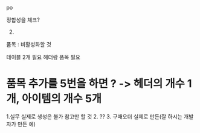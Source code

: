 po

정합성을 체크?

2. 
품목 : 비활성화할 것

테이블 2개 필요
헤더랑
품목 필요

# 품목 추가를 5번을 하면 ? -> 헤더의 개수 1개, 아이템의 개수 5개

1.실무 
	실제로 생성은 불가 참고만 할 것
2. ??
3. 구매오더 실제로 만든(잘 하시는 개발자가 만든 예)



